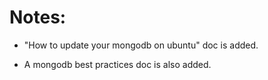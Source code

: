 Notes:
===

- "How to update your mongodb on ubuntu" doc is added.

- A mongodb best practices doc is also added.  
